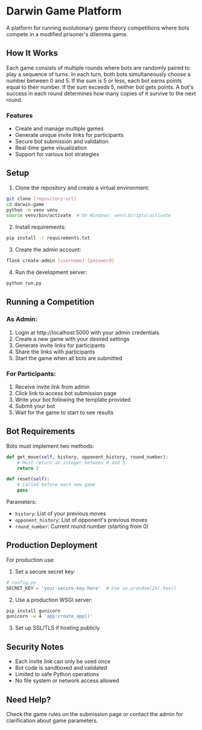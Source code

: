 # Darwin Game Platform

A platform for running evolutionary game theory competitions where bots compete in a modified prisoner's dilemma game.

## How It Works

Each game consists of multiple rounds where bots are randomly paired to play a sequence of turns. In each turn, both bots simultaneously choose a number between 0 and 5. If the sum is 5 or less, each bot earns points equal to their number. If the sum exceeds 5, neither bot gets points. A bot's success in each round determines how many copies of it survive to the next round.

### Features

- Create and manage multiple games
- Generate unique invite links for participants
- Secure bot submission and validation
- Real-time game visualization
- Support for various bot strategies

## Setup

1. Clone the repository and create a virtual environment:
```bash
git clone [repository-url]
cd darwin-game
python -m venv venv
source venv/bin/activate  # On Windows: venv\Scripts\activate
```

2. Install requirements:
```bash
pip install -r requirements.txt
```

3. Create the admin account:
```bash
flask create-admin [username] [password]
```

4. Run the development server:
```bash
python run.py
```

## Running a Competition

### As Admin:

1. Login at http://localhost:5000 with your admin credentials
2. Create a new game with your desired settings
3. Generate invite links for participants
4. Share the links with participants
5. Start the game when all bots are submitted

### For Participants:

1. Receive invite link from admin
2. Click link to access bot submission page
3. Write your bot following the template provided
4. Submit your bot
5. Wait for the game to start to see results

## Bot Requirements

Bots must implement two methods:

```python
def get_move(self, history, opponent_history, round_number):
    # Must return an integer between 0 and 5
    return 2

def reset(self):
    # Called before each new game
    pass
```

Parameters:
- `history`: List of your previous moves
- `opponent_history`: List of opponent's previous moves
- `round_number`: Current round number (starting from 0)

## Production Deployment

For production use:

1. Set a secure secret key:
```python
# config.py
SECRET_KEY = 'your-secure-key-here'  # Use os.urandom(24).hex()
```

2. Use a production WSGI server:
```bash
pip install gunicorn
gunicorn -w 4 'app:create_app()'
```

3. Set up SSL/TLS if hosting publicly

## Security Notes

- Each invite link can only be used once
- Bot code is sandboxed and validated
- Limited to safe Python operations
- No file system or network access allowed

## Need Help?

Check the game rules on the submission page or contact the admin for clarification about game parameters.